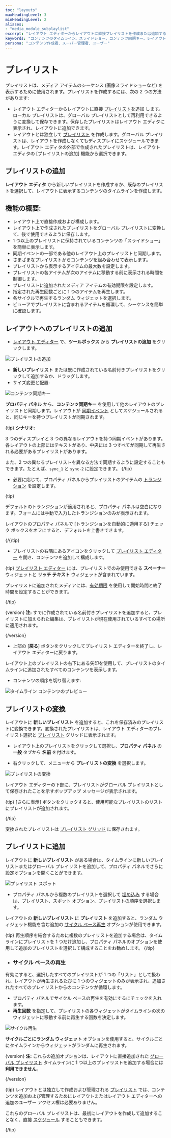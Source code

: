 ```yaml
---
toc: "layouts"
maxHeadingLevel: 3
minHeadingLevel: 2
aliases: 
- "media_module_subplaylist"
excerpt: "レイアウト エディターからレイアウトに直接プレイリストを作成または追加する"
keywords: "コンテンツのタイムライン、スライドショー、コンテンツ同期キー、レイアウトへのプレイリストの追加、プレイリストの変換、保存されたプレイリスト、サイクル ベースの再生、ランダム ウィジェット"
persona: "コンテンツ作成者、スーパー管理者、ユーザー"
---
```


# プレイリスト

プレイリストは、メディア アイテムのシーケンス (画像スライドショーなど) を表示するために使用されます。プレイリストを作成するには、次の 2 つの方法があります:

- レイアウト エディターからレイアウトに直接 [プレイリストを追加](layouts_editor_playlists.html#content-add-playlists) します。ローカル プレイリストは、グローバル プレイリストとして再利用できるように変換して保存できます。保存したプレイリストはレイアウト エディタに表示され、レイアウトに追加できます。
- レイアウトとは独立して [プレイリスト](media_playlists.html#content-creating-a-playlist) を作成します。グローバル プレイリストは、レイアウトを作成しなくてもディスプレイにスケジュールできます。レイアウト エディタの外部で作成されたプレイリストは、レイアウト エディタの [プレイリストの追加] 機能から選択できます。

## プレイリストの追加

**レイアウト エディタ** から新しいプレイリストを作成するか、既存のプレイリストを選択して、レイアウトに表示するコンテンツのタイムラインを作成します。

## 機能の概要:

- レイアウト上で直接作成および構成します。
- レイアウト上で作成されたプレイリストをグローバル プレイリストに変換して、後で使用できるように保存します。
- 1 つ以上のプレイリストに保持されているコンテンツの「スライドショー」を簡単に表示します。
- 同期イベントの一部である他のレイアウト上のプレイリストと同期します。
- さまざまなプレイリストからコンテンツを組み合わせて表示します。
- プレイリストから表示するアイテムの最大数を設定します。
- プレイリストの各アイテムが次のアイテムに移動する前に表示される時間を制御します。
- プレイリストに追加されたメディア アイテムの有効期限を設定します。
- 指定された再生回数ごとに 1 つのアイテムを再生します。
- 各サイクルで再生するランダム ウィジェットを選択します。
- ビューアでプレイリストに含まれるアイテムを循環して、シーケンスを簡単に確認します。

## レイアウトへのプレイリストの追加

- [レイアウト エディター](layouts_editor) で、**ツールボックス** から **プレイリストの追加** をクリックします。

![プレイリストの追加](img/v4.1_layouts_editor_add_playlists.png)

- **新しいプレイリスト** または既に作成されている名前付きプレイリストをクリックして追加するか、ドラッグします。
- サイズ変更と配置:

![コンテンツ同期キー](img/v4.1_layouts_editor_synchronisation_key.png)

**プロパティ パネル** から、**コンテンツ同期キー** を使用して他のレイアウトのプレイリストと同期します。レイアウトが [同期イベント](scheduling_events.html#content-synchronised-events) としてスケジュールされると、同じキーを持つプレイリストが同期されます。

{tip}
**シナリオ:**

3 つのディスプレイと 3 つの異なるレイアウトを持つ同期イベントがあります。各レイアウトの上部にはテキストがあり、中央には 3 つすべてが同期して再生される必要があるプレイリストがあります。

また、2 つの異なるプレイリストを異なる方法で同期するように設定することもできます。たとえば、`sync_1` と `sync-2` に設定できます。
{/tip}

- 必要に応じて、プロパティ パネルからプレイリストのアイテムの [トランジション](tour_transitions.html#content-playlist-transitions) を設定します。

{tip}

デフォルトのトランジションが適用されると、プロパティ パネルは空白になります。フォームには手動で入力したトランジションのみが表示されます。

レイアウトのプロパティ パネルで [トランジションを自動的に適用する] チェック ボックスをオフにすると、デフォルトを上書きできます。

{/{/tip}

- プレイリストの右隅にあるアイコンをクリックして [プレイリスト エディター](media_playlists.html#content-playlist-editor) を開き、コンテンツを追加して構成します。

{tip}
[プレイリスト エディター](media_playlists.html#content-playlist-editor) には、プレイリストでのみ使用できる **スペーサー** ウィジェットと **リッチ テキスト** ウィジェットが含まれています。

プレイリストに追加されたメディアには、[有効期限](media_playlists.html#content-widget-expiry-dates) を使用して開始時間と終了時間を設定することができます。

{/tip}

{version}
**注:** すでに作成されている名前付きプレイリストを追加すると、プレイリストに加えられた編集は、プレイリストが現在使用されているすべての場所に適用されます。

{/version}

- 上部の [**戻る**] ボタンをクリックしてプレイリスト エディターを終了し、レイアウト エディターに戻ります。

レイアウト上のプレイリストの右下にある矢印を使用して、プレイリストのタイムラインに追加されたすべてのコンテンツを表示します。

- コンテンツの順序を切り替えます:

![タイムライン コンテンツのプレビュー](img/v4.1_layouts_editor_playlists_preview_content.png)

## プレイリストの変換

レイアウトに **新しいプレイリスト** を追加すると、これを保存済みのプレイリストに変換できます。変換されたプレイリストは、レイアウト エディターのプレイリスト選択と [プレイリスト](media_playlists.html#content-playlists-grid) グリッドに表示されます。

- レイアウト上のプレイリストをクリックして選択し、**プロパティ パネル** の **一般** タブから **名前** を付けます。

- 右クリックして、メニューから **プレイリストの変換** を選択します。

![プレイリストの変換](img/v4.1_layouts_editor_convert_playlist.png)

レイアウト エディターの下部に、プレイリストがグローバル プレイリストとして保存されたことを示すポップアップ メッセージが表示されます。

{tip}
[さらに表示] ボタンをクリックすると、使用可能なプレイリストのリストにプレイリストが追加されます。

{/tip}

変換されたプレイリストは [プレイリスト グリッド](media_playlists.html#content-playlist-grid) に保存されます。

## プレイリストに追加

レイアウトに **新しいプレイリスト** がある場合は、タイムラインに新しいプレイリストまたはグローバル プレイリストを追加して、プロパティ パネルでさらに設定オプションを開くことができます。

![プレイリスト スポット](img/v4.1_layouts_editor_playlist_spots.png)

- プロパティ パネルから複数のプレイリストを選択して [埋め込み](media_playlists.html#content-embedding-playlists) する場合は、プレイリスト、スポット オプション、プレイリストの順序を選択します。

レイアウトの **新しいプレイリスト** に **プレイリスト** を追加すると、ランダム ウィジェット機能を含む追加の [サイクル ベース再生](layouts_editor_playlists.html#content-cycle-based-playback) オプションが使用できます。

{tip}
再生順序を結合するために複数のプレイリストを追加する場合は、タイムラインにプレイリストを 1 つだけ追加し、プロパティ パネルのオプションを使用して追加のプレイリストを選択して構成することをお勧めします。
{/tip}

- ### サイクル ベースの再生

有効にすると、選択したすべてのプレイリストが 1 つの「リスト」として扱われ、レイアウトが再生されるたびに 1 つのウィジェットのみが表示され、追加されたすべてのプレイリストからのコンテンツが循環します。

- プロパティ パネルでサイクル ベースの再生を有効にするにチェックを入れます。
- **再生回数** を指定して、プレイリストの各ウィジェットがタイムラインの次のウィジェットに移動する前に再生する回数を決定します。

![サイクル再生](img/v4.1_layouts_editor_playlist_cycle_playback.png)

**サイクルごとにランダム ウィジェット** オプションを使用すると、サイクルごとにタイムラインからウィジェットがランダムに再生されます。

{version}
**注:** これらの追加オプションは、レイアウトに直接追加された [グローバル プレイリスト](media_playlists.html#content-feature-overview) タイムラインに 1 つ以上のプレイリストを追加する場合には **利用できません**。

{/version}

{tip}
レイアウトとは独立して作成および管理される [プレイリスト](media_playlists.html) では、コンテンツを追加および管理するためにレイアウトまたはレイアウト エディターへの追加のユーザー アクセス権は必要ありません。

これらのグローバル プレイリストは、最初にレイアウトを作成して追加することなく、直接 [スケジュール](scheduling_events.html#content-media-scheduling) することもできます。

{/tip}
